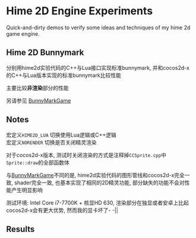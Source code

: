 # Hime 2D Engine Experiments

Quick-and-dirty demos to verify some ideas and techniques of my hime 2d game engine.

## Hime 2D Bunnymark

分别用hime2d实验代码的C++与Lua接口实现标准bunnymark, 并和cocos2d-x的C++与Lua版本实现的标准bunnymark比较性能

主要比较**非渲染**部分的性能

另请参见 [BunnyMarkGame](https://github.com/re-esper/BunnyMarkGame)

## Notes

宏定义``HIME2D_LUA`` 切换使用Lua逻辑或C++逻辑  
宏定义``NORENDER`` 切换是否关闭精灵渲染

对于cocos2d-x版本, 测试时关闭渲染的方式是注释掉``CCSprite.cpp``中``Sprite::draw``的全部函数体

与[BunnyMarkGame](https://github.com/re-esper/BunnyMarkGame)不同的是, hime2d实验代码的图形管线和cocos2d-x完全一致, shader完全一致, 也基本实现了相同的2D精灵功能, 部分缺失的功能不会对性能产生明显影响

测试环境: Intel Core i7-7700K + 核显HD 630, 渲染部分在独显或者安卓上比起cocos2d-x会有更大优势, 然而我的显卡坏了- -||

## Results

